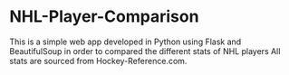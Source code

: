 # NHL-Player-Comparison
This is a simple web app developed in Python using Flask and BeautifulSoup in order to compared the different stats of NHL players
All stats are sourced from Hockey-Reference.com.
